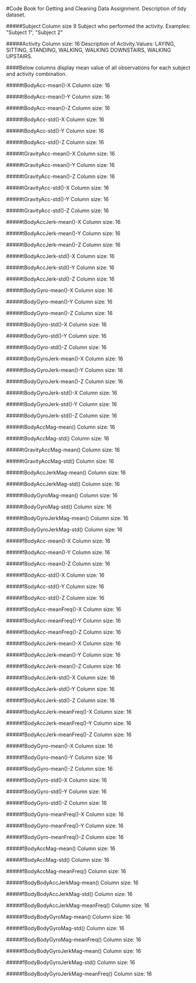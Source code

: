 #Code Book for Getting and Cleaning Data Assignment. Description of tidy dataset.


#####Subject Column size 9 Subject who performed the activity. Examples:  "Subject 1", "Subject 2"

#####Activity Column size: 16 Description of Activity.Values: LAYING, SITTING, STANDING, WALKING, WALKING DOWNSTAIRS, WALKING UPSTAIRS.
   
####Below columns display mean value of all observations for each subject and activity combination. 

   
#####tBodyAcc-mean()-X 	Column size: 16
	

#####tBodyAcc-mean()-Y 	Column size: 16
	

#####tBodyAcc-mean()-Z 	Column size: 16
	

#####tBodyAcc-std()-X 	Column size: 16
	

#####tBodyAcc-std()-Y	Column size: 16
	

#####tBodyAcc-std()-Z	Column size: 16
	

#####tGravityAcc-mean()-X	Column size: 16
	

#####tGravityAcc-mean()-Y	Column size: 16
	

#####tGravityAcc-mean()-Z	Column size: 16
	

#####tGravityAcc-std()-X	Column size: 16 
	

#####tGravityAcc-std()-Y	Column size: 16 
	

#####tGravityAcc-std()-Z	Column size: 16 
	

#####tBodyAccJerk-mean()-X	Column size: 16
	
	
#####tBodyAccJerk-mean()-Y	Column size: 16
	
	
#####tBodyAccJerk-mean()-Z	Column size: 16 
	
	
#####tBodyAccJerk-std()-X 	Column size: 16
	
	
#####tBodyAccJerk-std()-Y 	Column size: 16
	
	
#####tBodyAccJerk-std()-Z 	Column size: 16
	
	
#####tBodyGyro-mean()-X 	Column size: 16
	
	
#####tBodyGyro-mean()-Y 	Column size: 16
	
	
#####tBodyGyro-mean()-Z	Column size: 16
	
	
#####tBodyGyro-std()-X 	Column size: 16
	
	
#####tBodyGyro-std()-Y	Column size: 16
	
	
#####tBodyGyro-std()-Z	Column size: 16
	
	
#####tBodyGyroJerk-mean()-X	Column size: 16 
	
	
#####tBodyGyroJerk-mean()-Y	Column size: 16
	
	
#####tBodyGyroJerk-mean()-Z	Column size: 16 
	
	
#####tBodyGyroJerk-std()-X	Column size: 16
	
	
#####tBodyGyroJerk-std()-Y 	Column size: 16
	
	
#####tBodyGyroJerk-std()-Z	Column size: 16
	
	
#####tBodyAccMag-mean()	Column size: 16
	
	
#####tBodyAccMag-std() 	Column size: 16
	
	
#####tGravityAccMag-mean()	Column size: 16
	
	
#####tGravityAccMag-std()	Column size: 16
	
	
#####tBodyAccJerkMag-mean()	Column size: 16
	
	
#####tBodyAccJerkMag-std() 	Column size: 16
	
	
#####tBodyGyroMag-mean() 	Column size: 16
	
	
#####tBodyGyroMag-std()	Column size: 16
	
	
#####tBodyGyroJerkMag-mean()	Column size: 16
	
	
#####tBodyGyroJerkMag-std() 	Column size: 16
	
	
#####fBodyAcc-mean()-X 	Column size: 16
	
	
#####fBodyAcc-mean()-Y 	Column size: 16
	
	
#####fBodyAcc-mean()-Z 	Column size: 16
	

#####fBodyAcc-std()-X	Column size: 16
	

#####fBodyAcc-std()-Y 	Column size: 16
	
	
#####fBodyAcc-std()-Z 	Column size: 16
	
	
#####fBodyAcc-meanFreq()-X	Column size: 16
	
	
#####fBodyAcc-meanFreq()-Y	Column size: 16
	
	
#####fBodyAcc-meanFreq()-Z	Column size: 16 
	
	
#####fBodyAccJerk-mean()-X	Column size: 16 
	
	
#####fBodyAccJerk-mean()-Y	Column size: 16 
	
	
#####fBodyAccJerk-mean()-Z	Column size: 16 
	
	
#####fBodyAccJerk-std()-X	Column size: 16
	
	
#####fBodyAccJerk-std()-Y	Column size: 16
	
	
#####fBodyAccJerk-std()-Z 	Column size: 16
	
	
#####fBodyAccJerk-meanFreq()-X	Column size: 16 
	
	
#####fBodyAccJerk-meanFreq()-Y	Column size: 16
	
	
#####fBodyAccJerk-meanFreq()-Z	Column size: 16 
	
	
#####fBodyGyro-mean()-X 	Column size: 16
	
	
#####fBodyGyro-mean()-Y 	Column size: 16
	
	
#####fBodyGyro-mean()-Z 	Column size: 16
	
	
#####fBodyGyro-std()-X 	Column size: 16
	
	
#####fBodyGyro-std()-Y 	Column size: 16
	
	
#####fBodyGyro-std()-Z 	Column size: 16
	
	
#####fBodyGyro-meanFreq()-X	Column size: 16
	
	
#####fBodyGyro-meanFreq()-Y 	Column size: 16
	
	
#####fBodyGyro-meanFreq()-Z 	Column size: 16
	
	
#####fBodyAccMag-mean()	Column size: 16
	
	
#####fBodyAccMag-std() 	Column size: 16
	
	
#####fBodyAccMag-meanFreq()	Column size: 16
	
	
#####fBodyBodyAccJerkMag-mean()	Column size: 16
	
	
#####fBodyBodyAccJerkMag-std() 	Column size: 16
	
	
#####fBodyBodyAccJerkMag-meanFreq() 	Column size: 16
	
	
#####fBodyBodyGyroMag-mean() 	Column size: 16
	
	
#####fBodyBodyGyroMag-std() 		Column size: 16
	
	
#####fBodyBodyGyroMag-meanFreq()	Column size: 16
	
	
#####fBodyBodyGyroJerkMag-mean()	Column size: 16 
	
	
#####fBodyBodyGyroJerkMag-std()	Column size: 16
	
	
#####fBodyBodyGyroJerkMag-meanFreq()	Column size: 16
	






